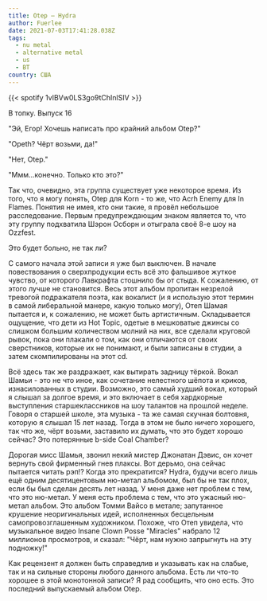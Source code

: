 ```yaml
---
title: Otep — Hydra
author: Fuerlee
date: 2021-07-03T17:41:28.038Z
tags:
  - nu metal
  - alternative metal
  - us
  - ВТ
country: США
---
```

{{< spotify 1vIBVw0LS3go9tChInlSIV >}}

В топку. Выпуск 16

"Эй, Егор! Хочешь написать про крайний альбом Otep?"

"Opeth? Чёрт возьми, да!"

"Нет, Otep."

"Ммм...конечно. Только кто это?"

Так что, очевидно, эта группа существует уже некоторое время. Из того, что я могу понять, Otep для Korn - то же, что Acrh Enemy для In Flames. Понятия не имея, кто они такие, я провёл небольшое расследование. Первым предупреждающим знаком является то, что эту группу подхватила Шэрон Осборн и отыграла своё 8-е шоу на Ozzfest.

Это будет больно, не так ли?

С самого начала этой записи я уже был выключен. В начале повествования о сверхпродукции есть всё это фальшивое жуткое чувство, от которого Лавкрафта стошнило бы от стыда. К сожалению, от этого лучше не становится. Весь этот альбом пропитан незрелой тревогой подражателя поэта, как вокалист (и я использую этот термин в самой либеральной манере, какую только могу), Отеп Шамая пытается и, к сожалению, не может быть артистичным. Складывается ощущение, что дети из Hot Topic, одетые в мешковатые джинсы со слишком большим количеством молний на них, все сделали круговой рывок, пока они плакали о том, как они отличаются от своих сверстников, которые их не понимают, и были записаны в студии, а затем скомпилированы на этот cd.

Всё здесь так же раздражает, как вытирать задницу тёркой. Вокал Шамьи - это не что иное, как сочетание нелестного шёпота и криков, изнасилованных в студии. Возможно, это самый худший вокал, который я слышал за долгое время, и это включает в себя хардкорные выступления старшеклассников на шоу талантов на прошлой неделе. Говоря о старшей школе, эта музыка - та же самая скучная болтовня, которую я слышал 15 лет назад. Тогда в этом не было ничего хорошего, так что же, чёрт возьми, заставило их думать, что это будет хорошо сейчас? Это потерянные b-side Coal Chamber?

Дорогая мисс Шамья, звонил некий мистер Джонатан Дэвис, он хочет вернуть свой фирменный гнев плаксы. Вот дерьмо, она сейчас пытается читать рэп!? Когда это прекратится? Hydra, будучи всего лишь ещё одним десятицентовым ню-метал альбомом, был бы не так плох, если бы был сделан десять лет назад. У меня даже нет проблем с тем, что это ню-метал. У меня есть проблема с тем, что это ужасный ню-метал альбом. Это альбом Томми Вайсо в метале; запутанное крушение неоригинальных идей, исполненных бесцельным самопровозглашенным художником. Похоже, что Отеп увидела, что музыкальное видео Insane Clown Posse "Miracles" набрало 12 миллионов просмотров, и сказал: "Чёрт, нам нужно запрыгнуть на эту подножку!"

Как рецензент я должен быть справедлив и указывать как на слабые, так и на сильные стороны любого данного альбома. Есть ли что-то хорошее в этой монотонной записи? Я рад сообщить, что оно есть. Это последний выпускаемый альбом Otep.